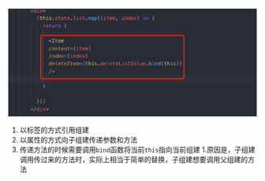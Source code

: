 ![title](https://raw.githubusercontent.com/zhouyubiu/gitnotes_images/master/gitnote/2020/06/23/1592845843243-1592845843274.png)


1. 以标签的方式引用组建
2. 以属性的方式向子组建传递参数和方法
3. 传递方法的时候需要调用```bind```函数将当前```this```指向当前组建
	1.原因是，子组建调用传过来的方法时，实际上相当于简单的替换，子组建想要调用父组建的方法
